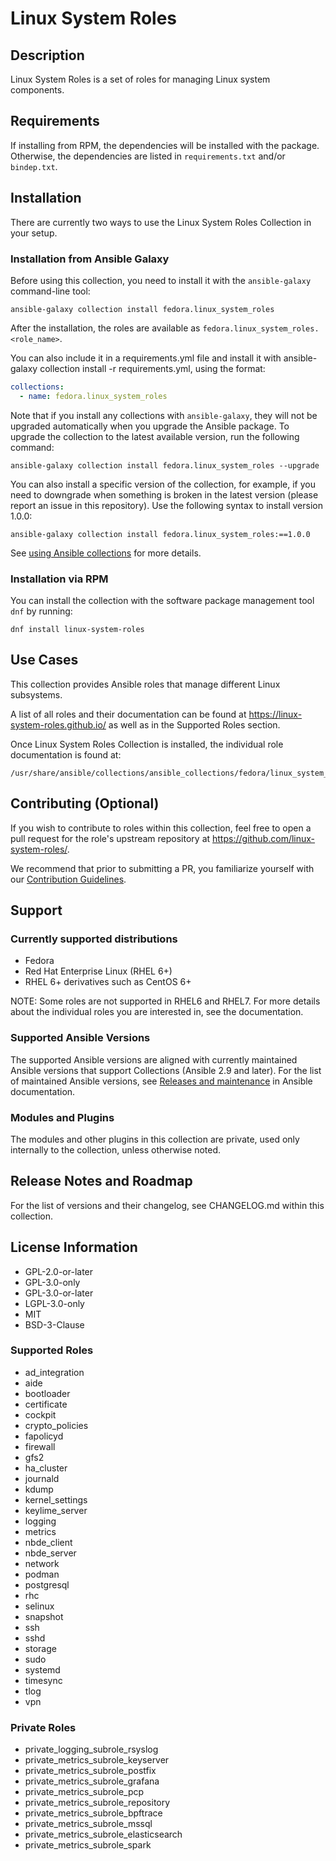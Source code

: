 # Linux System Roles

## Description

Linux System Roles is a set of roles for managing Linux system components.

## Requirements

If installing from RPM, the dependencies will be installed with the package.
Otherwise, the dependencies are listed in `requirements.txt` and/or `bindep.txt`.

## Installation

There are currently two ways to use the Linux System Roles Collection in your setup.

### Installation from Ansible Galaxy

Before using this collection, you need to install it with the `ansible-galaxy` command-line tool:

```shell
ansible-galaxy collection install fedora.linux_system_roles
```

After the installation, the roles are available as `fedora.linux_system_roles.<role_name>`.

You can also include it in a requirements.yml file and install it with ansible-galaxy collection install -r requirements.yml, using the format:

```yaml
collections:
  - name: fedora.linux_system_roles
```

Note that if you install any collections with `ansible-galaxy`, they will not be upgraded automatically when you upgrade the Ansible package.
To upgrade the collection to the latest available version, run the following command:

```shell
ansible-galaxy collection install fedora.linux_system_roles --upgrade
```

You can also install a specific version of the collection, for example, if you need to downgrade when something is broken in the latest version (please report an issue in this repository). Use the following syntax to install version 1.0.0:

```shell
ansible-galaxy collection install fedora.linux_system_roles:==1.0.0
```

See [using Ansible collections](https://docs.ansible.com/ansible/devel/user_guide/collections_using.html) for more details.

### Installation via RPM

You can install the collection with the software package management tool `dnf` by running:

```shell
dnf install linux-system-roles
```

## Use Cases

This collection provides Ansible roles that manage different Linux subsystems.


A list of all roles and their documentation can be found at https://linux-system-roles.github.io/ as well as in the Supported Roles section.

Once Linux System Roles Collection is installed, the individual role documentation is found at:

```
/usr/share/ansible/collections/ansible_collections/fedora/linux_system_roles/roles/<role_name>/README.md
```

## Contributing (Optional)

If you wish to contribute to roles within this collection, feel free to open a pull request for the role's upstream repository at https://github.com/linux-system-roles/.

We recommend that prior to submitting a PR, you familiarize yourself with our [Contribution Guidelines](https://linux-system-roles.github.io/contribute.html).

## Support

### Currently supported distributions

* Fedora
* Red Hat Enterprise Linux (RHEL 6+)
* RHEL 6+ derivatives such as CentOS 6+

NOTE: Some roles are not supported in RHEL6 and RHEL7. For more details about the individual roles you are interested in, see the documentation.

### Supported Ansible Versions

The supported Ansible versions are aligned with currently maintained Ansible versions that support Collections (Ansible 2.9 and later). For the list of maintained Ansible versions, see [Releases and maintenance](https://docs.ansible.com/ansible/latest/reference_appendices/release_and_maintenance.html#release-status) in Ansible documentation.

### Modules and Plugins

The modules and other plugins in this collection are private, used only internally to the collection, unless otherwise noted.

## Release Notes and Roadmap

For the list of versions and their changelog, see CHANGELOG.md within this collection.

## License Information

* GPL-2.0-or-later
* GPL-3.0-only
* GPL-3.0-or-later
* LGPL-3.0-only
* MIT
* BSD-3-Clause


### Supported Roles

<!--ts-->
  * ad_integration
  * aide
  * bootloader
  * certificate
  * cockpit
  * crypto_policies
  * fapolicyd
  * firewall
  * gfs2
  * ha_cluster
  * journald
  * kdump
  * kernel_settings
  * keylime_server
  * logging
  * metrics
  * nbde_client
  * nbde_server
  * network
  * podman
  * postgresql
  * rhc
  * selinux
  * snapshot
  * ssh
  * sshd
  * storage
  * sudo
  * systemd
  * timesync
  * tlog
  * vpn
<!--te-->

### Private Roles

<!--ts-->
  * private_logging_subrole_rsyslog
  * private_metrics_subrole_keyserver
  * private_metrics_subrole_postfix
  * private_metrics_subrole_grafana
  * private_metrics_subrole_pcp
  * private_metrics_subrole_repository
  * private_metrics_subrole_bpftrace
  * private_metrics_subrole_mssql
  * private_metrics_subrole_elasticsearch
  * private_metrics_subrole_spark
<!--te-->
